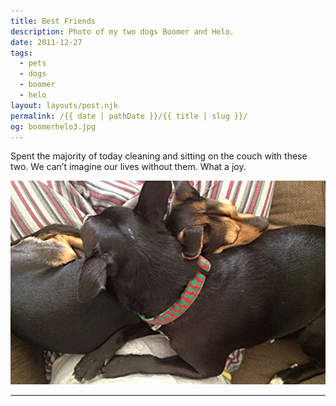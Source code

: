 ```yaml
---
title: Best Friends
description: Photo of my two dogs Boomer and Helo.
date: 2011-12-27
tags: 
  - pets
  - dogs
  - boomer
  - helo
layout: layouts/post.njk
permalink: /{{ date | pathDate }}/{{ title | slug }}/
og: boomerhelo3.jpg
---
```


Spent the majority of today cleaning and sitting on the couch with these two. We can’t imagine our lives without them. What a joy.

![Boomer and Helo resting their heads on each other](/img/boomerhelo3.jpg)

---
